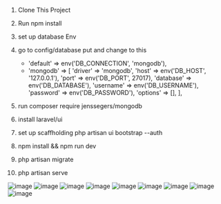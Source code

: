 1. Clone This Project

2. Run npm install

3. set up database Env 

4. go to config/database put and change to this
    - 'default' => env('DB_CONNECTION', 'mongodb'),
    -  'mongodb' => [
            'driver' => 'mongodb',
            'host' => env('DB_HOST', '127.0.0.1'),
            'port' => env('DB_PORT', 27017),
            'database' => env('DB_DATABASE'),
            'username' => env('DB_USERNAME'),
            'password' => env('DB_PASSWORD'),
            'options' => [],
        ],

5. run composer require jenssegers/mongodb
6. install laravel/ui
7. set up scaffholding php artisan ui bootstrap --auth
8. npm install && npm run dev
9. php artisan migrate
10. php artisan serve

![image](https://user-images.githubusercontent.com/29312607/200955449-2d03cb84-9c22-4bb4-8663-191bf2db2f78.png)
![image](https://user-images.githubusercontent.com/29312607/200955541-c049cde5-c5da-44be-8a9d-9f979d7e2c94.png)
![image](https://user-images.githubusercontent.com/29312607/200955595-a648810d-84b4-46c0-b8a7-6677c278ed6e.png)
![image](https://user-images.githubusercontent.com/29312607/200955734-346f7cf1-f6e7-4932-b819-b3a1b4ef72fd.png)
![image](https://user-images.githubusercontent.com/29312607/200955799-11299766-025f-4ba2-bc8f-0da4fab1332c.png)
![image](https://user-images.githubusercontent.com/29312607/200955878-43ce726d-c018-4823-aa99-e9223ceefdc5.png)
![image](https://user-images.githubusercontent.com/29312607/200955940-b517e5ae-8b6f-4abb-b486-fa1606872994.png)
![image](https://user-images.githubusercontent.com/29312607/200956000-0782d659-20eb-43aa-b76f-999faa20b34f.png)
![image](https://user-images.githubusercontent.com/29312607/200956058-0dba2ff1-679e-425c-b053-06d697129d31.png)




